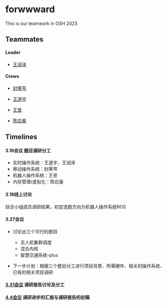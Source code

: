# forwwward

This is our teamwork in OSH 2023

## Teammates

#### Leader

- [王润泽](https://github.com//spark0685)
  
#### Crews

- [封霁芩](https://github.com//SMGJ222)

- [王道宇](https://github.com//Melmaphother)

- [王昱](https://github.com//Wloner0809)  

- [陈应豪](https://github.com//StivenKingsberg)
  
## Timelines

#### 3.16会议 题目调研分工

- 实时操作系统：王道宇，王润泽
- 移动操作系统：封霁芩
- 机器人操作系统：王昱
- 内存管理/虚拟化：陈应豪

#### 3.18线上讨论

综合小组成员调研结果，初定选题方向为机器人操作系统ROS

#### 3.27会议

- 讨论出三个可行的题目
  
  - 无人机集群调度
  - 混合内核
  - 智慧交通系统-plus

- 下一步计划：根据三个题目分工进行项目背景、所需硬件、相关的操作系统、已有的相关项目调研

#### [3.31会议](log/2023%E5%B9%B403%E6%9C%8831%E6%97%A5%E9%9B%86%E4%BD%93%E8%B0%83%E7%A0%94%E8%AE%B0%E5%BD%95.md)   调研报告讨论及分工

####  [4.4会议](log/2023年04月04日集体调研记录.md)	调研进步的汇报与调研报告的初稿



